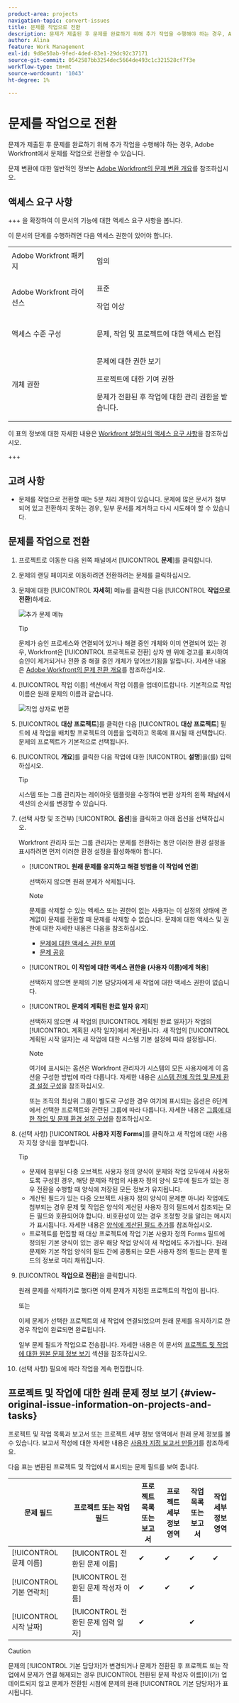 ```yaml
---
product-area: projects
navigation-topic: convert-issues
title: 문제를 작업으로 전환
description: 문제가 제출된 후 문제를 완료하기 위해 추가 작업을 수행해야 하는 경우, Adobe Workfront에서 문제를 작업으로 전환할 수 있습니다.
author: Alina
feature: Work Management
exl-id: 9d8e50ab-9fed-4ded-83e1-29dc92c37171
source-git-commit: 0542587bb3254dec5664de493c1c321528cf7f3e
workflow-type: tm+mt
source-wordcount: '1043'
ht-degree: 1%

---
```


# 문제를 작업으로 전환

<!--Audited: 08/2025-->

문제가 제출된 후 문제를 완료하기 위해 추가 작업을 수행해야 하는 경우, Adobe Workfront에서 문제를 작업으로 전환할 수 있습니다.

문제 변환에 대한 일반적인 정보는 [Adobe Workfront의 문제 변환 개요](../../../manage-work/issues/convert-issues/convert-issues.md)를 참조하십시오.

## 액세스 요구 사항

+++ 을 확장하여 이 문서의 기능에 대한 액세스 요구 사항을 봅니다.

이 문서의 단계를 수행하려면 다음 액세스 권한이 있어야 합니다.

<table style="table-layout:auto"> 
 <col> 
 <col> 
 <tbody> 
  <tr> 
   <td role="rowheader">Adobe Workfront 패키지</td> 
   <td> <p>임의</p> </td> 
  </tr> 
  <tr> 
   <td role="rowheader">Adobe Workfront 라이선스</td> 
   <td> <p>표준</p>
   <p>작업 이상</p>
    </td> 
  </tr> 
  <tr> 
   <td role="rowheader">액세스 수준 구성</td> 
   <td> <p>문제, 작업 및 프로젝트에 대한 액세스 편집</p></td> 
  </tr> 
  <tr> 
   <td role="rowheader">개체 권한</td> 
   <td> <p>문제에 대한 권한 보기</p> <p>프로젝트에 대한 기여 권한</p> <p>문제가 전환된 후 작업에 대한 관리 권한을 받습니다.</p> </td> 
  </tr> 
 </tbody> 
</table>

이 표의 정보에 대한 자세한 내용은 [Workfront 설명서의 액세스 요구 사항](/help/quicksilver/administration-and-setup/add-users/access-levels-and-object-permissions/access-level-requirements-in-documentation.md)을 참조하십시오.

+++


<!--Old:
<table style="table-layout:auto"> 
 <col> 
 <col> 
 <tbody> 
  <tr> 
   <td role="rowheader">Adobe Workfront plan*</td> 
   <td> <p>Any</p> </td> 
  </tr> 
  <tr> 
   <td role="rowheader">Adobe Workfront license*</td> 
   <td> <p>Work or higher</p> </td> 
  </tr> 
  <tr> 
   <td role="rowheader">Access level configurations*</td> 
   <td> <p>Edit access to Issues, Tasks, and Projects</p> <p>Note: If you still don't have access, ask your Workfront administrator if they set additional restrictions in your access level. For information on how a Workfront administrator can change your access level, see <a href="../../../administration-and-setup/add-users/configure-and-grant-access/create-modify-access-levels.md" class="MCXref xref">Create or modify custom access levels</a>.</p> </td> 
  </tr> 
  <tr> 
   <td role="rowheader">Object permissions</td> 
   <td> <p>View permissions to the issue</p> <p>Contribute permissions to the project</p> <p>You obtain&nbsp;Manage permissions to the task after the issue is converted</p> <p>For information on requesting additional access, see <a href="../../../workfront-basics/grant-and-request-access-to-objects/request-access.md" class="MCXref xref">Request access to objects </a>.</p> </td> 
  </tr> 
 </tbody> 
</table> -->

## 고려 사항

* 문제를 작업으로 전환할 때는 5분 처리 제한이 있습니다. 문제에 많은 문서가 첨부되어 있고 전환하지 못하는 경우, 일부 문서를 제거하고 다시 시도해야 할 수 있습니다.

## 문제를 작업으로 전환

1. 프로젝트로 이동한 다음 왼쪽 패널에서 [!UICONTROL **문제**]&#x200B;를 클릭합니다.
1. 문제의 랜딩 페이지로 이동하려면 전환하려는 문제를 클릭하십시오.
1. 문제에 대한 [!UICONTROL **자세히**] 메뉴를 클릭한 다음 [!UICONTROL **작업으로 전환**]&#x200B;하세요.

   ![추가 문제 메뉴](assets/qs-issue-more-menu-highlighted-350x469.png)

   >[!TIP]
   >
   >문제가 승인 프로세스와 연결되어 있거나 해결 중인 개체와 이미 연결되어 있는 경우, Workfront은 [!UICONTROL 프로젝트로 전환] 상자 맨 위에 경고를 표시하여 승인이 제거되거나 전환 중 해결 중인 개체가 덮어쓰기됨을 알립니다. 자세한 내용은 [Adobe Workfront의 문제 전환 개요](../../../manage-work/issues/convert-issues/convert-issues.md)를 참조하십시오.

1. [!UICONTROL 작업 이름] 섹션에서 작업 이름을 업데이트합니다. 기본적으로 작업 이름은 원래 문제의 이름과 같습니다.

   ![작업 상자로 변환](assets/convert-to-task-box-nwe.png)

1. [!UICONTROL **대상 프로젝트**]&#x200B;를 클릭한 다음 [!UICONTROL **대상 프로젝트**] 필드에 새 작업을 배치할 프로젝트의 이름을 입력하고 목록에 표시될 때 선택합니다. 문제의 프로젝트가 기본적으로 선택됩니다.

1. [!UICONTROL **개요**]&#x200B;를 클릭한 다음 작업에 대한 [!UICONTROL **설명**]&#x200B;을(를) 입력하십시오.

   >[!TIP]
   >
   >   시스템 또는 그룹 관리자는 레이아웃 템플릿을 수정하여 변환 상자의 왼쪽 패널에서 섹션의 순서를 변경할 수 있습니다.

1. (선택 사항 및 조건부) [!UICONTROL **옵션**]&#x200B;을 클릭하고 아래 옵션을 선택하십시오.

   Workfront 관리자 또는 그룹 관리자는 문제를 전환하는 동안 이러한 환경 설정을 표시하려면 먼저 이러한 환경 설정을 활성화해야 합니다.

   * [!UICONTROL **원래 문제를 유지하고 해결 방법을 이 작업에 연결**]

     선택하지 않으면 원래 문제가 삭제됩니다.

     >[!NOTE]
     >
     >문제를 삭제할 수 있는 액세스 또는 권한이 없는 사용자는 이 설정의 상태에 관계없이 문제를 전환할 때 문제를 삭제할 수 없습니다. 문제에 대한 액세스 및 권한에 대한 자세한 내용은 다음을 참조하십시오.
     >   
     >   * [문제에 대한 액세스 권한 부여](../../../administration-and-setup/add-users/configure-and-grant-access/grant-access-issues.md)
     >   * [문제 공유](../../../workfront-basics/grant-and-request-access-to-objects/share-an-issue.md)
     >   
     >

   * [!UICONTROL **이 작업에 대한 액세스 권한을 (사용자 이름)에게 허용**]

     선택하지 않으면 문제의 기본 담당자에게 새 작업에 대한 액세스 권한이 없습니다.

   * [!UICONTROL **문제의 계획된 완료 일자 유지**]

     선택하지 않으면 새 작업의 [!UICONTROL 계획된 완료 일자]가 작업의 [!UICONTROL 계획된 시작 일자]에서 계산됩니다. 새 작업의 [!UICONTROL 계획된 시작 일자]는 새 작업에 대한 시스템 기본 설정에 따라 설정됩니다.

     >[!NOTE]
     >
     >
     >여기에 표시되는 옵션은 Workfront 관리자가 시스템의 모든 사용자에게 이 옵션을 구성한 방법에 따라 다릅니다. 자세한 내용은 [시스템 전체 작업 및 문제 환경 설정 구성](../../../administration-and-setup/set-up-workfront/configure-system-defaults/set-task-issue-preferences.md)을 참조하십시오.
     >
     >또는 조직의 최상위 그룹이 별도로 구성한 경우 여기에 표시되는 옵션은 6단계에서 선택한 프로젝트와 관련된 그룹에 따라 다릅니다. 자세한 내용은 [그룹에 대한 작업 및 문제 환경 설정 구성](../../../administration-and-setup/manage-groups/create-and-manage-groups/configure-task-issue-preferences-group.md)을 참조하십시오.

1. (선택 사항) [!UICONTROL **사용자 지정 Forms**]&#x200B;를 클릭하고 새 작업에 대한 사용자 지정 양식을 첨부합니다.

   >[!TIP]
   >
   >* 문제에 첨부된 다중 오브젝트 사용자 정의 양식이 문제와 작업 모두에서 사용하도록 구성된 경우, 해당 문제와 작업의 사용자 정의 양식 모두에 필드가 있는 경우 전환을 수행할 때 양식에 저장된 모든 정보가 유지됩니다.
   >* 계산된 필드가 있는 다중 오브젝트 사용자 정의 양식이 문제뿐 아니라 작업에도 첨부되는 경우 문제 및 작업은 양식의 계산된 사용자 정의 필드에서 참조되는 모든 필드와 호환되어야 합니다. 비호환성이 있는 경우 조정할 것을 알리는 메시지가 표시됩니다. 자세한 내용은 [양식에 계산된 필드 추가](/help/quicksilver/administration-and-setup/customize-workfront/create-manage-custom-forms/form-designer/design-a-form/add-a-calculated-field.md)를 참조하십시오.
   >* 프로젝트를 편집할 때 대상 프로젝트에 작업 기본 사용자 정의 Forms 필드에 정의된 기본 양식이 있는 경우 해당 작업 양식이 새 작업에도 추가됩니다. 원래 문제와 기본 작업 양식의 필드 간에 공통되는 모든 사용자 정의 필드는 문제 필드의 정보로 미리 채워집니다.


1. [!UICONTROL **작업으로 전환**]&#x200B;을 클릭합니다.

   원래 문제를 삭제하기로 했다면 이제 문제가 지정된 프로젝트의 작업이 됩니다.

   또는

   이제 문제가 선택한 프로젝트의 새 작업에 연결되었으며 원래 문제를 유지하기로 한 경우 작업이 완료되면 완료됩니다.

   일부 문제 필드가 작업으로 전송됩니다. 자세한 내용은 이 문서의 [프로젝트 및 작업에 대한 원본 문제 정보 보기](#view-original-issue-information-on-projects-and-tasks) 섹션을 참조하십시오.

1. (선택 사항) 필요에 따라 작업을 계속 편집합니다.

## 프로젝트 및 작업에 대한 원래 문제 정보 보기 {#view-original-issue-information-on-projects-and-tasks}

프로젝트 및 작업 목록과 보고서 또는 프로젝트 세부 정보 영역에서 원래 문제 정보를 볼 수 있습니다. 보고서 작성에 대한 자세한 내용은 [사용자 지정 보고서 만들기](../../../reports-and-dashboards/reports/creating-and-managing-reports/create-custom-report.md)를 참조하세요.

다음 표는 변환된 프로젝트 및 작업에서 표시되는 문제 필드를 보여 줍니다.

| 문제 필드 | 프로젝트 또는 작업 필드 | 프로젝트 목록 또는 보고서 | 프로젝트 세부 정보 영역 | 작업 목록 또는 보고서 | 작업 세부 정보 영역 |
|---|---|---|---|---|---|
| [!UICONTROL 문제 이름] | [!UICONTROL 전환된 문제 이름] | ✔ | ✔ | ✔ | ✔ |
| [!UICONTROL 기본 연락처] | [!UICONTROL 전환된 문제 작성자 이름] | ✔ | ✔ | ✔ |
| [!UICONTROL 시작 날짜] | [!UICONTROL 전환된 문제 입력 일자] | ✔ |  | ✔ |


>[!CAUTION]
>
>문제의 [!UICONTROL 기본 담당자]가 변경되거나 문제가 전환된 후 프로젝트 또는 작업에서 문제가 연결 해제되는 경우 [!UICONTROL 전환된 문제 작성자 이름]이(가) 업데이트되지 않고 문제가 전환된 시점에 문제의 원래 [!UICONTROL 기본 담당자]가 표시됩니다.
